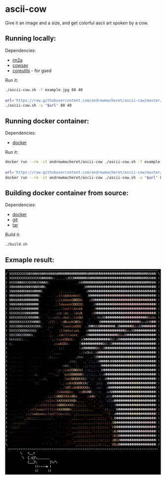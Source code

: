 # ascii-cow

Give it an image and a size, and get colorful ascii art spoken by a cow.

## Running locally:

Dependencies:

  * [im2a](https://github.com/tzvetkoff/im2a)
  * [cowsay](https://en.wikipedia.org/wiki/Cowsay)
  * [coreutils](https://www.gnu.org/software/coreutils/coreutils.html) - for gsed

Run it:

  ```bash
  ./ascii-cow.sh -f example.jpg 80 40
  
  url='https://raw.githubusercontent.com/andrewmacheret/ascii-cow/master/example.jpg'
  ./ascii-cow.sh -u "$url" 80 40
  ```

## Running docker container:

Dependencies:

  * [docker](https://www.docker.com/products/overview)

Run it:

  ```bash
  docker run --rm -it andrewmacheret/ascii-cow ./ascii-cow.sh -f example.jpg 80 40
  
  url='https://raw.githubusercontent.com/andrewmacheret/ascii-cow/master/example.jpg'
  docker run --rm -it andrewmacheret/ascii-cow ./ascii-cow.sh -u "$url" 80 40
  ```

## Building docker container from source:

Dependencies:

  * [docker](https://www.docker.com/products/overview)
  * [git](https://git-scm.com/downloads)
  * [tar](https://en.wikipedia.org/wiki/Tar_(computing))

Build it:

  ```bash
  ./build.sh
  ```

## Exmaple result:

![Screenshot](screenshot.png?raw=true "Screenshot")

